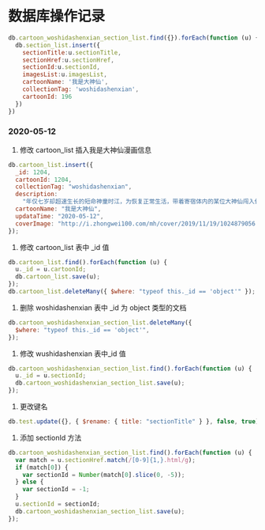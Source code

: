 # 数据库操作记录

```js
db.cartoon_woshidashenxian_section_list.find({}).forEach(function (u) {
  db.section_list.insert({
    sectionTitle:u.sectionTitle,
    sectionHref:u.sectionHref,
    sectionId:u.sectionId,
    imagesList:u.imagesList,
    cartoonName: '我是大神仙',
    collectionTag: 'woshidashenxian',
    cartoonId: 196
  })
})
```

### 2020-05-12

1. 修改 cartoon_list 插入我是大神仙漫画信息

```js
db.cartoon_list.insert({
  _id: 1204,
  cartoonId: 1204,
  collectionTag: "woshidashenxian",
  description:
    "年仅七岁却超速生长的短命神童时江，为恢复正常生活，带着寄宿体内的某位大神仙闯入仙界，从此走上成为仙界大亨的传奇之路…… 本作品周一周四双更，由于制作精度太高，偶尔断更会提前告知各位小伙伴（当然尽量不断更），感谢支持~ QQ一群：625133558",
  cartoonName: "我是大神仙",
  updataTime: "2020-05-12",
  coverImage: "http://i.zhongwei100.com/mh/cover/2019/11/19/1024879056.jpg/420",
});
```

1. 修改 cartoon_list 表中 \_id 值

```js
db.cartoon_list.find().forEach(function (u) {
  u._id = u.cartoonId;
  db.cartoon_list.save(u);
});
db.cartoon_list.deleteMany({ $where: "typeof this._id == 'object'" });
```

1. 删除 woshidashenxian 表中 \_id 为 object 类型的文档

```js
db.cartoon_woshidashenxian_section_list.deleteMany({
  $where: "typeof this._id == 'object'",
});
```

1. 修改 wushidashenxian 表中\_id 值

```js
db.cartoon_woshidashenxian_section_list.find().forEach(function (u) {
  u._id = u.sectionId;
  db.cartoon_woshidashenxian_section_list.save(u);
});
```

1. 更改键名

```js
db.test.update({}, { $rename: { title: "sectionTitle" } }, false, true);
```

1. 添加 sectionId 方法

```js
db.cartoon_woshidashenxian_section_list.find().forEach(function (u) {
  var match = u.sectionHref.match(/[0-9]{1,}.html/g);
  if (match[0]) {
    var sectionId = Number(match[0].slice(0, -5));
  } else {
    var sectionId = -1;
  }
  u.sectionId = sectionId;
  db.cartoon_woshidashenxian_section_list.save(u);
});
```
